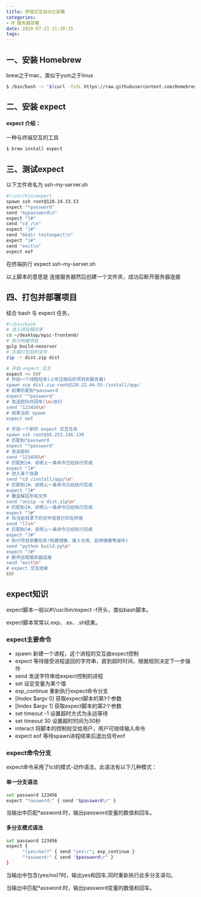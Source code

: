 ```yaml
---
title: 终端交互自动化部署
categories:
- M_服务器部署
date: 2020-07-23 21:20:15
tags:
---
```


## 一、安装 Homebrew

brew之于mac，类似于yum之于linux

```bash
$ /bin/bash -c "$(curl -fsSL https://raw.githubusercontent.com/Homebrew/install/master/install.sh)"
```

## 二、安装 expect

#### expect 介绍：

一种与终端交互的工具

```bash
$ brew install expect
```

## 三、测试expect

以下文件命名为 ssh-my-server.sh

```bash
#!/usr/bin/expect
spawn ssh root@120.24.33.53
expect "*password"
send "mypassword\n"
expect "]#"
send "cd /\n"
expect "]#"
send "mkdir testexpect\n"
expect "]#"
send "exit\n"
expect eof
```

 在终端执行 expect ssh-my-server.sh

以上脚本的意思是 连接服务器然后创建一个文件夹，成功后断开服务器连接

## 四、打包并部署项目

结合 bash 与 expect 任务，

```bash
#!/bin/bash
# 进入项目根目录
cd ~/desktop/epic-frontend/
# 执行构建项目
gulp build-noserver
# 压缩打包后的文件
zip -r dist.zip dist

# 开始 expect 交互
expect << EOF
# 开启一个线程任务(上传压缩后的项目到服务器)
spawn scp dist.zip root@120.22.44.55:/install/app/
# 如果匹配到*password
expect "*password"
# 发送密码并回车(\n)执行
send "123456\n"
# 结束当前 spawn
expect eof

# 开启一个新的 expect 交互任务
spawn ssh root@10.253.156.130
# 匹配到*password
expect "*password"
# 发送密码
send "123456\n"
# 匹配到]#，说明上一条命令已经执行完成
expect "]#"
# 进入某个目录
send "cd /install/app/\n"
# 匹配到]#，说明上一条命令已经执行完成
expect "]#"
# 覆盖解压所有文件
send "unzip -o dist.zip\n"
# 匹配到]#，说明上一条命令已经执行完成
expect "]#"
# 将当前目录下的文件信息打印在终端
send "ll\n"
# 匹配到]#，说明上一条命令已经执行完成
expect "]#"
# 执行项目部署任务(构建镜像、推入仓库、启用镜像等操作)
send "python build.py\n"
expect "]#"
# 断开远程服务器连接
send "exit\n"
# expect 交互结束
EOF
```

## expect知识

expect脚本一般以#!/usr/bin/expect -f开头，类似bash脚本。

expect脚本常常以.exp、.ex、.sh结束。

### expect主要命令

-   spawn 新建一个进程，这个进程的交互由expect控制
-   expect 等待接受进程返回的字符串，直到超时时间，根据规则决定下一步操作
-   send 发送字符串给expect控制的进程
-   set 设定变量为某个值
-   exp_continue 重新执行expect命令分支
-   [lindex $argv 0] 获取expect脚本的第1个参数
-   [lindex $argv 1] 获取expect脚本的第2个参数
-   set timeout -1 设置超时方式为永远等待
-   set timeout 30 设置超时时间为30秒
-   interact 将脚本的控制权交给用户，用户可继续输入命令
-   expect eof 等待spawn进程结束后退出信号eof

### expect命令分支

expect命令采用了tcl的模式-动作语法，此语法有以下几种模式：

#### 单一分支语法

```bash
set password 123456
expect "*assword:" { send "$password\r" }
```

当输出中匹配*assword:时，输出password变量的数值和回车。

#### 多分支模式语法

```bash
set password 123456
expect {
      "(yes/no)?" { send "yes\r"; exp_continue }
      "*assword:" { send "$password\r" }
}
```

当输出中包含(yes/no)?时，输出yes和回车,同时重新执行此多分支语句。

当输出中匹配*assword:时，输出password变量的数值和回车。